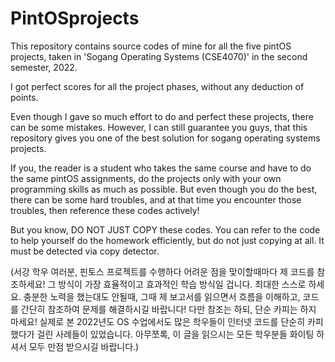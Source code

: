 # PintOSprojects

This repository contains source codes of mine for all the five pintOS projects, taken in 'Sogang Operating Systems (CSE4070)' in the second semester, 2022.

I got perfect scores for all the project phases, without any deduction of points.

Even though I gave so much effort to do and perfect these projects, there can be some mistakes. However, I can still guarantee you guys, that this repository gives you one of the best solution for sogang operating systems projects.

If you, the reader is a student who takes the same course and have to do the same pintOS assignments, do the projects only with your own programming skills as much as possible. But even though you do the best, there can be some hard troubles, and at that time you encounter those troubles, then reference these codes actively!

But you know, DO NOT JUST COPY these codes. You can refer to the code to help yourself do the homework efficiently, but do not just copying at all. It must be detected via copy detector.

(서강 학우 여러분, 핀토스 프로젝트를 수행하다 어려운 점을 맞이할때마다 제 코드를 참조하세요! 그 방식이 가장 효율적이고 효과적인 학습 방식일 겁니다. 최대한 스스로 하세요. 충분한 노력을 했는대도 안될때, 그때 제 보고서를 읽으면서 흐름을 이해하고, 코드를 간단히 참조하여 문제를 해결하시길 바랍니다! 다만 참조는 하되, 단순 카피는 하지 마세요! 실제로 본 2022년도 OS 수업에서도 많은 학우들이 인터넷 코드를 단순히 카피했다가 걸린 사례들이 있었습니다. 아무쪼록, 이 글을 읽으시는 모든 학우분들 화이팅 하셔서 모두 만점 받으시길 바랍니다.)
